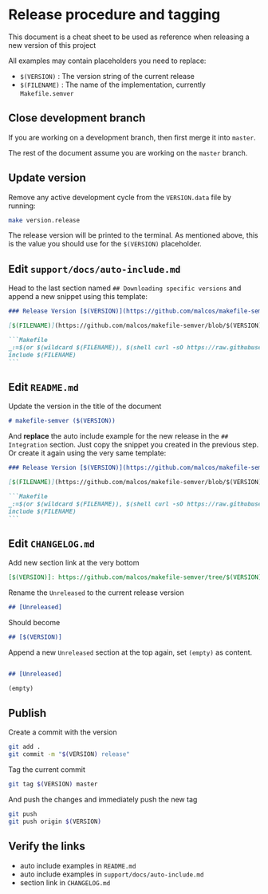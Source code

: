 # Release procedure and tagging

This document is a cheat sheet to be used as reference when releasing a new version of this project

All examples may contain placeholders you need to replace:

- `$(VERSION)` : The version string of the current release
- `$(FILENAME)` : The name of the implementation, currently `Makefile.semver`

## Close development branch

If you are working on a development branch, then first merge it into `master`.

The rest of the document assume you are working on the `master` branch.

## Update version

Remove any active development cycle from the `VERSION.data` file by running:

```bash
make version.release
```

The release version will be printed to the terminal. As mentioned above, this is the value you should use for the `$(VERSION)` placeholder.

## Edit `support/docs/auto-include.md`

Head to the last section named `## Downloading specific versions` and append a new snippet using this template:

````Markdown
### Release Version [$(VERSION)](https://github.com/malcos/makefile-semver/tree/$(VERSION))

[$(FILENAME)](https://github.com/malcos/makefile-semver/blob/$(VERSION)/$(FILENAME)):

```Makefile
_:=$(or $(wildcard $(FILENAME)), $(shell curl -sO https://raw.githubusercontent.com/malcos/makefile-semver/$(VERSION)/$(FILENAME)))
include $(FILENAME)
```
````

## Edit `README.md`

Update the version in the title of the document

```Markdown
# makefile-semver ($(VERSION))
```

And **replace** the auto include example for the new release in the `## Integration` section. Just copy the snippet you created in the previous step. Or create it again using the very same template:

````Markdown
### Release Version [$(VERSION)](https://github.com/malcos/makefile-semver/tree/$(VERSION))

[$(FILENAME)](https://github.com/malcos/makefile-semver/blob/$(VERSION)/$(FILENAME)):

```Makefile
_:=$(or $(wildcard $(FILENAME)), $(shell curl -sO https://raw.githubusercontent.com/malcos/makefile-semver/$(VERSION)/$(FILENAME)))
include $(FILENAME)
```
````

## Edit `CHANGELOG.md`

Add new section link at the very bottom

```Markdown
[$(VERSION)]: https://github.com/malcos/makefile-semver/tree/$(VERSION)
```

Rename the `Unreleased` to the current release version

```Markdown
## [Unreleased]
```

Should become

```Markdown
## [$(VERSION)]
```

Append a new `Unreleased` section at the top again, set `(empty)` as content.

```Markdown

## [Unreleased]

(empty)
```

## Publish

Create a commit with the version

```Bash
git add .
git commit -m "$(VERSION) release"
```

Tag the current commit

```Bash
git tag $(VERSION) master
```

And push the changes and immediately push the new tag

```Bash
git push
git push origin $(VERSION)
```

## Verify the links

- auto include examples in `README.md`
- auto include examples in `support/docs/auto-include.md`
- section link in `CHANGELOG.md`
